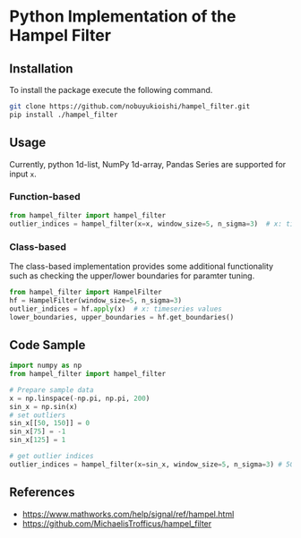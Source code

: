 # Python Implementation of the Hampel Filter

## Installation
To install the package execute the following command.

```bash
git clone https://github.com/nobuyukioishi/hampel_filter.git
pip install ./hampel_filter
```

## Usage
Currently, python 1d-list, NumPy 1d-array, Pandas Series are supported for input `x`.

### Function-based

```python
from hampel_filter import hampel_filter
outlier_indices = hampel_filter(x=x, window_size=5, n_sigma=3)  # x: timeseries values
```

### Class-based
The class-based implementation provides some additional functionality such as checking the upper/lower boundaries for paramter tuning.
```python
from hampel_filter import HampelFilter
hf = HampelFilter(window_size=5, n_sigma=3)
outlier_indices = hf.apply(x)  # x: timeseries values
lower_boundaries, upper_boundaries = hf.get_boundaries()
```

## Code Sample
```python
import numpy as np
from hampel_filter import hampel_filter

# Prepare sample data
x = np.linspace(-np.pi, np.pi, 200)
sin_x = np.sin(x)
# set outliers
sin_x[[50, 150]] = 0  
sin_x[75] = -1
sin_x[125] = 1

# get outlier indices
outlier_indices = hampel_filter(x=sin_x, window_size=5, n_sigma=3) # 50, 75, 125, 150
```

## References
- https://www.mathworks.com/help/signal/ref/hampel.html
- https://github.com/MichaelisTrofficus/hampel_filter
